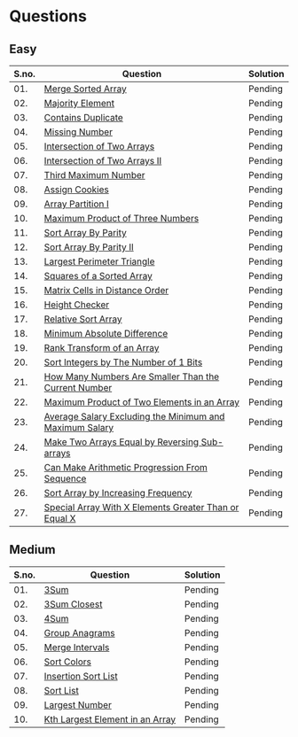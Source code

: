 # Questions

## Easy
|S.no.|Question|Solution|
|---|------------|------------|
|01.|[Merge Sorted Array](https://leetcode.com/problems/merge-sorted-array/)|Pending|
|02.| [Majority Element](https://leetcode.com/problems/majority-element/)|Pending|
|03.| [Contains Duplicate](https://leetcode.com/problems/contains-duplicate/)|Pending|
|04.| [Missing Number](https://leetcode.com/problems/missing-number/)|Pending|
|05.| [Intersection of Two Arrays](https://leetcode.com/problems/intersection-of-two-arrays/)|Pending|
|06.| [Intersection of Two Arrays II](https://leetcode.com/problems/intersection-of-two-arrays-ii/)|Pending|
|07.| [Third Maximum Number](https://leetcode.com/problems/third-maximum-number/)|Pending|
|08.| [Assign Cookies](https://leetcode.com/problems/assign-cookies/)|Pending|
|09.| [Array Partition I](https://leetcode.com/problems/array-partition-i/)|Pending|
|10.| [Maximum Product of Three Numbers](https://leetcode.com/problems/maximum-product-of-three-numbers/)|Pending|
|11.| [Sort Array By Parity](https://leetcode.com/problems/sort-array-by-parity/)|Pending|
|12.| [Sort Array By Parity II](https://leetcode.com/problems/sort-array-by-parity-ii/)|Pending|
|13.| [Largest Perimeter Triangle](https://leetcode.com/problems/largest-perimeter-triangle/)|Pending|
|14.| [Squares of a Sorted Array](https://leetcode.com/problems/squares-of-a-sorted-array/)|Pending|
|15.| [Matrix Cells in Distance Order](https://leetcode.com/problems/matrix-cells-in-distance-order/)|Pending|
|16.| [Height Checker](https://leetcode.com/problems/height-checker/)|Pending|
|17.| [Relative Sort Array](https://leetcode.com/problems/relative-sort-array/)|Pending|
|18.| [Minimum Absolute Difference](https://leetcode.com/problems/minimum-absolute-difference/)|Pending|
|19.| [Rank Transform of an Array](https://leetcode.com/problems/rank-transform-of-an-array/)|Pending|
|20.| [Sort Integers by The Number of 1 Bits](https://leetcode.com/problems/sort-integers-by-the-number-of-1-bits/)|Pending|
|21.| [How Many Numbers Are Smaller Than the Current Number](https://leetcode.com/problems/how-many-numbers-are-smaller-than-the-current-number/)|Pending|
|22.| [Maximum Product of Two Elements in an Array](https://leetcode.com/problems/maximum-product-of-two-elements-in-an-array/)|Pending|
|23.| [Average Salary Excluding the Minimum and Maximum Salary](https://leetcode.com/problems/average-salary-excluding-the-minimum-and-maximum-salary/)|Pending|
|24.| [Make Two Arrays Equal by Reversing Sub-arrays](https://leetcode.com/problems/make-two-arrays-equal-by-reversing-sub-arrays/)|Pending|
|25.| [Can Make Arithmetic Progression From Sequence](https://leetcode.com/problems/can-make-arithmetic-progression-from-sequence/)|Pending|
|26.| [Sort Array by Increasing Frequency](https://leetcode.com/problems/sort-array-by-increasing-frequency/)|Pending|
|27.| [Special Array With X Elements Greater Than or Equal X](https://leetcode.com/problems/special-array-with-x-elements-greater-than-or-equal-x/)|Pending|



## Medium
|S.no.|Question|Solution|
|---|------------|------------|
|01.| [3Sum](https://leetcode.com/problems/3sum/)|Pending|
|02.| [3Sum Closest](https://leetcode.com/problems/3sum-closest/)|Pending|
|03.| [4Sum](https://leetcode.com/problems/4sum/)|Pending|
|04.| [Group Anagrams](https://leetcode.com/problems/group-anagrams/)|Pending|
|05.| [Merge Intervals](https://leetcode.com/problems/merge-intervals/)|Pending|
|06.| [Sort Colors](https://leetcode.com/problems/sort-colors/)|Pending|
|07.| [Insertion Sort List](https://leetcode.com/problems/insertion-sort-list/)|Pending|
|08.| [Sort List](https://leetcode.com/problems/sort-list/)|Pending|
|09.| [Largest Number](https://leetcode.com/problems/largest-number/)|Pending|
|10.| [Kth Largest Element in an Array](https://leetcode.com/problems/kth-largest-element-in-an-array/)|Pending|
